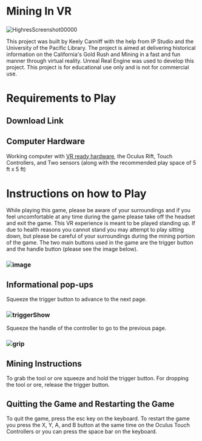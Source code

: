 # Mining In VR
### 
![HighresScreenshot00000](https://user-images.githubusercontent.com/23284476/62906411-60613880-bd23-11e9-85d3-a66fc8849e26.png)

This project was built by Keely Canniff with the help from IP Studio and the University of the Pacific Library.
The project is aimed at delivering historical information on the California's Gold Rush and Mining in a fast and fun manner through virtual reality. Unreal Real Engine was used to develop this project. This project is for educational use only and is not for commercial use.

# Requirements to Play
## Download Link

## Computer Hardware 
Working computer with [VR ready hardware](https://support.oculus.com/248749509016567/),
the Oculus Rift, Touch Controllers, and Two sensors (along with the recommended play space of 5 ft x 5 ft) 

# Instructions on how to Play
While playing this game, please be aware of your surroundings and if you feel uncomfortable at any time during the game please take off the headset and exit the game.
This VR experience is meant to be played standing up. If due to health reasons you cannot stand you may attempt to play sitting down, but please be careful of your surroundings during the mining portion of the game. 
The two main buttons used in the game are the trigger button and the handle button (please see the image below).

### ![image](https://user-images.githubusercontent.com/23284476/62905869-30b13100-bd21-11e9-81f8-a03132cc5ad4.png)

## Informational pop-ups
Squeeze the trigger button to advance to the next page. 
### ![triggerShow](https://user-images.githubusercontent.com/23284476/62905339-ed55c300-bd1e-11e9-857f-85e9e2841bf5.PNG)


Squeeze the handle of the controller to go to the previous page. 
### ![grip](https://user-images.githubusercontent.com/23284476/62905325-d616d580-bd1e-11e9-8d3a-4c0573d0396f.PNG)

## Mining Instructions
To grab the tool or ore squeeze and hold the trigger button. For dropping the tool or ore, release the trigger button.

## Quitting the Game and Restarting the Game
To quit the game, press the esc key on the keyboard. To restart the game you press the X, Y, A, and B button at the same time on the Oculus Touch Controllers or you can press the space bar on the keyboard.   
